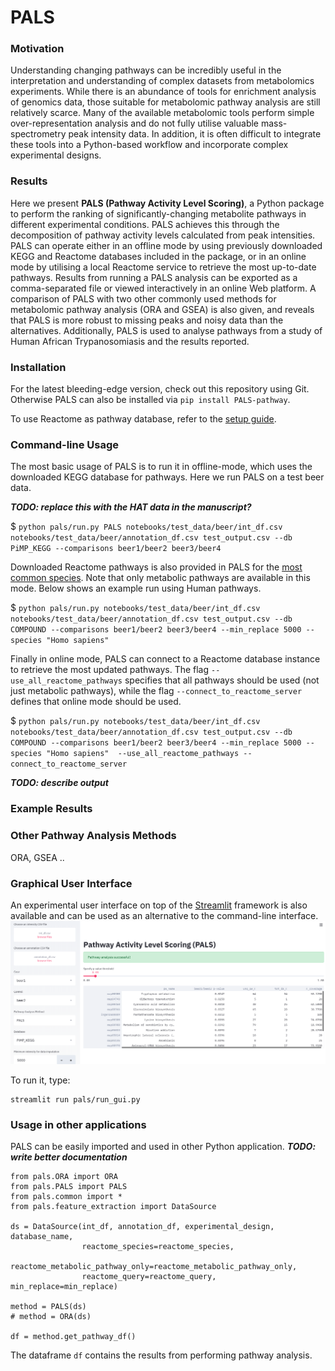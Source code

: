 # PALS

### Motivation

Understanding changing pathways can be incredibly useful in the interpretation and understanding of complex datasets from metabolomics experiments. While there is an abundance of tools for enrichment analysis of genomics data, those suitable for metabolomic pathway analysis are still relatively scarce.  Many of the available metabolomic tools perform simple over-representation analysis and do not fully utilise valuable mass-spectrometry peak intensity data. In addition, it is often difficult to integrate these tools into a Python-based workflow and incorporate complex experimental designs.

### Results

Here we present **PALS (Pathway Activity Level Scoring)**, a Python package to perform the ranking of significantly-changing metabolite pathways in different experimental conditions. PALS achieves this through the decomposition of pathway activity levels calculated from peak intensities. PALS can operate either in an offline mode by using previously downloaded KEGG and Reactome databases included in the package, or in an online mode by utilising a local Reactome service to retrieve the most up-to-date pathways. Results from running a PALS analysis can be exported as a comma-separated file or viewed interactively in an online Web platform. A comparison of PALS with two other commonly used methods for metabolomic pathway analysis (ORA and GSEA) is also given, and reveals that PALS is more robust to missing peaks and noisy data than the alternatives. Additionally, PALS is used to analyse pathways from a study of Human African Trypanosomiasis and the results reported.

### Installation

For the latest bleeding-edge version, check out this repository using Git.
Otherwise PALS can also be installed via `pip install PALS-pathway`.

To use Reactome as pathway database, refer to the [setup guide](setup_guide.md).

### Command-line Usage

The most basic usage of PALS is to run it in offline-mode, which uses the downloaded KEGG database for pathways. Here we run PALS on a test beer data.

***TODO: replace this with the HAT data in the manuscript?***

$ `python pals/run.py PALS notebooks/test_data/beer/int_df.csv notebooks/test_data/beer/annotation_df.csv test_output.csv --db PiMP_KEGG --comparisons beer1/beer2 beer3/beer4`

Downloaded Reactome pathways is also provided in PALS for the [most common species](https://github.com/glasgowcompbio/PALS/tree/master/pals/data/reactome/metabolic_pathways/COMPOUND). Note that only metabolic pathways are available in this mode. Below shows an example run using Human pathways.
 
$ `python pals/run.py notebooks/test_data/beer/int_df.csv notebooks/test_data/beer/annotation_df.csv test_output.csv --db COMPOUND --comparisons beer1/beer2 beer3/beer4 --min_replace 5000 --species "Homo sapiens"`

Finally in online mode, PALS can connect to a Reactome database instance to retrieve the most updated pathways. The flag `--use_all_reactome_pathways` specifies that all pathways should be used (not just metabolic pathways), while the flag `--connect_to_reactome_server` defines that online mode should be used.

$ `python pals/run.py notebooks/test_data/beer/int_df.csv notebooks/test_data/beer/annotation_df.csv test_output.csv --db COMPOUND --comparisons beer1/beer2 beer3/beer4 --min_replace 5000 --species "Homo sapiens"  --use_all_reactome_pathways --connect_to_reactome_server`

***TODO: describe output***

### Example Results

### Other Pathway Analysis Methods

ORA, GSEA ..

### Graphical User Interface

An experimental user interface on top of the [Streamlit](https://www.streamlit.io/) framework is also available and can be used as an alternative to the command-line interface.
![GUI](images/Capture.PNG?raw=true "Data Explorer")

To run it, type:
```
streamlit run pals/run_gui.py
```

### Usage in other applications

PALS can be easily imported and used in other Python application. 
***TODO: write better documentation***

```
from pals.ORA import ORA
from pals.PALS import PALS
from pals.common import *
from pals.feature_extraction import DataSource

ds = DataSource(int_df, annotation_df, experimental_design, database_name,
                reactome_species=reactome_species,
                reactome_metabolic_pathway_only=reactome_metabolic_pathway_only,
                reactome_query=reactome_query, min_replace=min_replace)

method = PALS(ds)
# method = ORA(ds) 

df = method.get_pathway_df()
```

The dataframe `df` contains the results from performing pathway analysis.
